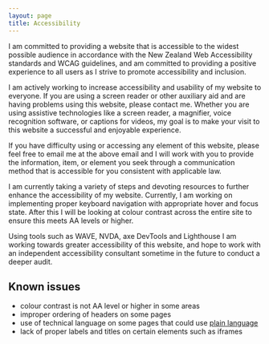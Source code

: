 ```yaml
---
layout: page
title: Accessibility
---
```


I am committed to providing a website that is accessible to the widest possible audience in accordance with the New Zealand Web Accessibility standards and WCAG guidelines, and am committed to providing a positive experience to all users as I strive to promote accessibility and inclusion.

I am actively working to increase accessibility and usability of my website to everyone. If you are using a screen reader or other auxiliary aid and are having problems using this website, please contact me. Whether you are using assistive technologies like a screen reader, a magnifier, voice recognition software, or captions for videos, my goal is to make your visit to this website a successful and enjoyable experience.

If you have difficulty using or accessing any element of this website, please feel free to email me at the above email and I will work with you to provide the information, item, or element you seek through a communication method that is accessible for you consistent with applicable law.

I am currently taking a variety of steps and devoting resources to further enhance the accessibility of my website. Currently, I am working on implementing proper keyboard navigation with appropriate hover and focus state. After this I will be looking at colour contrast across the entire site to ensure this meets AA levels or higher.

Using tools such as WAVE, NVDA, axe DevTools and Lighthouse I am working towards greater accessibility of this website, and hope to work with an independent accessibility consultant sometime in the future to conduct a deeper audit.

<h2>Known issues</h2>
    <ul>
        <li>colour contrast is not AA level or higher in some areas</li>
        <li>improper ordering of headers on some pages</li>
        <li>use of technical language on some pages that could use <a href="https://www.digital.govt.nz/standards-and-guidance/design-and-ux/content-design-guidance/writing-style/plain-language/" title="Guidance on using plain language on documents">plain language</a></li>
        <li>lack of proper labels and titles on certain elements such as iframes</li>
    </ul>

<br><br>


